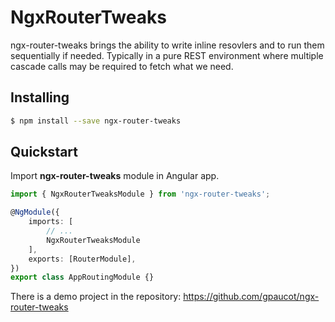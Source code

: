 # NgxRouterTweaks

ngx-router-tweaks brings the ability to write inline resovlers and to run them sequentially if needed. Typically in a pure REST environment where multiple cascade calls may be required to fetch what we need.  

## Installing

```bash
$ npm install --save ngx-router-tweaks
```

## Quickstart

Import **ngx-router-tweaks** module in Angular app.

```typescript
import { NgxRouterTweaksModule } from 'ngx-router-tweaks';

@NgModule({
    imports: [
        // ...
        NgxRouterTweaksModule
    ],
    exports: [RouterModule],
})
export class AppRoutingModule {}
```

There is a demo project in the repository: https://github.com/gpaucot/ngx-router-tweaks
 
